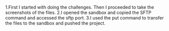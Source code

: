 1.First I started with doing the challenges. Then I proceeded to take the screenshots of the files.
2.I opened the sandbox and copied the SFTP command and accessed the sftp port.
3.I used the put command to transfer the files to the sandbox and pushed the project.
